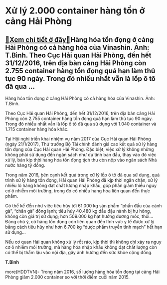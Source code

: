 Xử lý 2.000 container hàng tồn ở cảng Hải Phòng
===============================================

[:gift:Xem chi tiết ở đây:gift:](https://hddtvn.com/xu-ly-2-000-container-hang-ton-o-cang-hai-phong/)Hàng hóa tồn đọng ở cảng Hải Phòng có cả hàng hóa của Vinashin. Ảnh: T.Bình. Theo Cục Hải quan Hải Phòng, đến hết 31/12/2016, trên địa bàn cảng Hải Phòng còn 2.755 container hàng tồn đọng quá hạn làm thủ tục 90 ngày. Trong đó nhiều nhất vẫn là lốp ô tô đã qua …
---------------------------------------------------------------------------------------------------------------------------------------------------------------------------------------------------------------------------------------------------------------------







 






 Hàng hóa tồn đọng ở cảng Hải Phòng có cả hàng hóa của Vinashin. Ảnh: T.Bình. 


Theo Cục Hải quan Hải Phòng, đến hết 31/12/2016, trên địa bàn cảng Hải Phòng còn 2.755 container hàng tồn đọng quá hạn làm thủ tục 90 ngày. Trong đó nhiều nhất vẫn là lốp ô tô đã qua sử dụng với 1.040 container và 1.715 container hàng hóa khác.


Tại Hội nghị triển khai nhiệm vụ năm 2017 của Cục Hải quan Hải Phòng (ngày 21/1/2017), Thứ trưởng Bộ Tài chính đánh giá cao kết quả xử lý hàng tồn đọng của Cục Hải quan Hải Phòng. Đặc biệt, việc xử lý không những không phải sử dụng đến ngân sách như dự tính ban đầu, thay vào đó việc xử lý, bán kịp thời hàng hóa tồn đọng tịch thu còn nộp vào ngân sách Nhà nước hàng tỷ đồng.


Trong năm 2016, bên cạnh kết quả trong xử lý lốp ô tô đã qua sử dụng, quá trình xử lý hàng tồn đọng, Hải quan Hải Phòng đã kịp thời ngăn chặn, xử lý nhiều lô hàng không đạt chất lượng nhập khẩu, góp phần giảm thiểu nguy cơ ô nhiễm môi trường, trong đó có nhiều hàng hóa liên quan đến thực phẩm.


Có thể kể đến như việc tiêu hủy tới 61.000 kg sản phẩm “phần đầu của cánh gà”, “chân gà” đông lạnh; tiêu hủy 40.480 kg dầu đậu nành bị hư hỏng, không còn giá trị sử dụng; hơn 509.000 kg hạt hướng dương mốc, thối… Đáng chú ý, có hàng tồn đọng còn liên quan đến lĩnh vực y tế được xử lý bằng cách tiêu hủy như hơn 6.700 kg “dược phẩm truyền tĩnh mạch” hết hạn sử dụng…


Nếu cơ quan Hải quan không xử lý rốt ráo, kịp thời thì không chỉ xảy ra nguy cơ ô nhiễm môi trường, mà hàng hóa nhập khẩu không đạt chất lượng còn có thể bị thẩm lậu vào nội địa, gây ảnh hưởng đến sức khỏe cộng đồng.






**T.Bình**



more(HDDTVN)- Trong năm 2016, số lượng hàng hóa tồn đọng tại cảng Hải Phòng giảm 2.000 container so với thời điểm cuối năm 2015.

